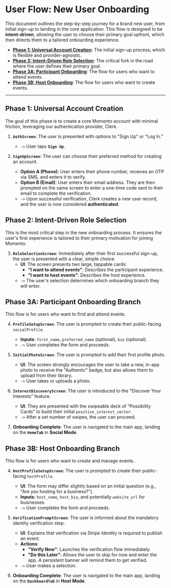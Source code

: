 # User Flow: New User Onboarding

This document outlines the step-by-step journey for a brand new user, from initial sign-up to landing in the core application. This flow is designed to be **intent-driven**, allowing the user to choose their primary goal upfront, which then directs them to a tailored onboarding experience.

- **[Phase 1: Universal Account Creation](#phase-1-universal-account-creation)**: The initial sign-up process, which is flexible and provider-agnostic.
- **[Phase 2: Intent-Driven Role Selection](#phase-2-intent-driven-role-selection)**: The critical fork in the road where the user defines their primary goal.
- **[Phase 3A: Participant Onboarding](#phase-3a-participant-onboarding-branch)**: The flow for users who want to attend events.
- **[Phase 3B: Host Onboarding](#phase-3b-host-onboarding-branch)**: The flow for users who want to create events.

---

## Phase 1: Universal Account Creation

The goal of this phase is to create a core Momento account with minimal friction, leveraging our authentication provider, Clerk.

1.  **`AuthScreen`**: The user is presented with options to "Sign Up" or "Log In."

    - `->` User taps **`Sign Up`**.

2.  **`SignUpScreen`**: The user can choose their preferred method for creating an account.
    - **Option A (Phone)**: User enters their phone number, receives an OTP via SMS, and enters it to verify.
    - **Option B (Email)**: User enters their email address. They are then prompted on the same screen to enter a one-time code sent to their email to complete the verification.
    - `->` Upon successful verification, Clerk creates a new user record, and the user is now considered **authenticated**.

## Phase 2: Intent-Driven Role Selection

This is the most critical step in the new onboarding process. It ensures the user's first experience is tailored to their primary motivation for joining Momento.

3.  **`RoleSelectionScreen`**: Immediately after their first successful sign-up, the user is presented with a clear, simple choice.
    - **UI**: The screen presents two large, tappable cards:
      - **"I want to attend events"**: Describes the participant experience.
      - **"I want to host events"**: Describes the host experience.
    - `->` The user's selection determines which onboarding branch they will enter.

## Phase 3A: Participant Onboarding Branch

This flow is for users who want to find and attend events.

4.  **`ProfileSetupScreen`**: The user is prompted to create their public-facing `socialProfile`.

    - **Inputs**: `first_name`, `preferred_name` (optional), `bio` (optional).
    - `->` User completes the form and proceeds.

5.  **`InitialPhotoScreen`**: The user is prompted to add their first profile photo.

    - **UI**: The screen strongly encourages the user to take a new, in-app photo to receive the "Authentic" badge, but also allows them to upload from their library.
    - `->` User takes or uploads a photo.

6.  **`InterestDiscoveryScreen`**: The user is introduced to the "Discover Your Interests" feature.

    - **UI**: They are presented with the swipeable deck of "Possibility Cards" to build their initial `positive_interest_vector`.
    - `->` After a set number of swipes, the user can proceed.

7.  **Onboarding Complete**: The user is navigated to the main app, landing on the **`HomeTab`** in **Social Mode**.

## Phase 3B: Host Onboarding Branch

This flow is for users who want to create and manage events.

4.  **`HostProfileSetupScreen`**: The user is prompted to create their public-facing `hostProfile`.

    - **UI**: The form may differ slightly based on an initial question (e.g., "Are you hosting for a business?").
    - **Inputs**: `host_name`, `host_bio`, and potentially `website_url` for businesses.
    - `->` User completes the form and proceeds.

5.  **`VerificationPromptScreen`**: The user is informed about the mandatory identity verification step.

    - **UI**: Explains that verification via Stripe Identity is required to publish an event.
    - **Actions**:
      - **"Verify Now"**: Launches the verification flow immediately.
      - **"Do this Later"**: Allows the user to skip for now and enter the app. A persistent banner will remind them to get verified.
    - `->` User makes a selection.

6.  **Onboarding Complete**: The user is navigated to the main app, landing on the **`DashboardTab`** in **Host Mode**.
